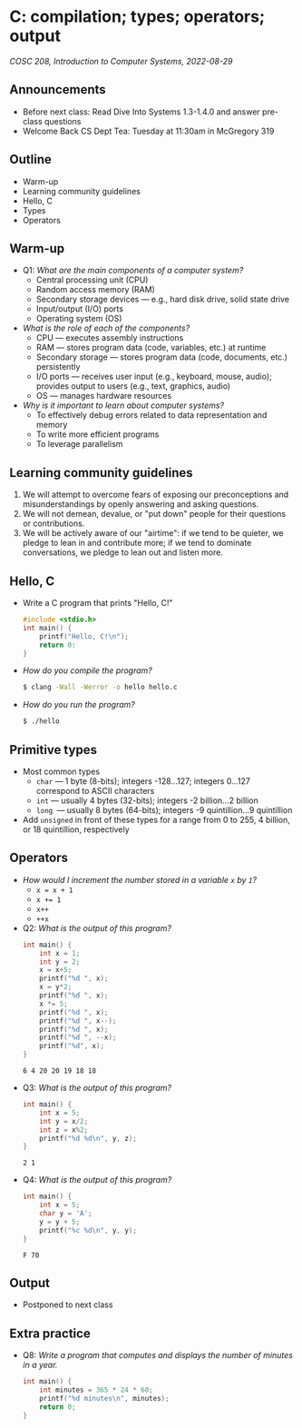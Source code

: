 # C: compilation; types; operators; output
_COSC 208, Introduction to Computer Systems, 2022-08-29_

## Announcements
* Before next class: Read Dive Into Systems 1.3-1.4.0 and answer pre-class questions
* Welcome Back CS Dept Tea: Tuesday at 11:30am in McGregory 319

## Outline
* Warm-up
* Learning community guidelines
* Hello, C
* Types
* Operators

## Warm-up
* Q1: _What are the main components of a computer system?_
    * Central processing unit (CPU)
    * Random access memory (RAM)
    * Secondary storage devices — e.g., hard disk drive, solid state drive
    * Input/output (I/O) ports
    * Operating system (OS)
* _What is the role of each of the components?_
    * CPU — executes assembly instructions
    * RAM — stores program data (code, variables, etc.) at runtime
    * Secondary storage — stores program data (code, documents, etc.) persistently
    * I/O ports — receives user input (e.g., keyboard, mouse, audio); provides output to users (e.g., text, graphics, audio)
    * OS — manages hardware resources
* _Why is it important to learn about computer systems?_
    * To effectively debug errors related to data representation and memory
    * To write more efficient programs
    * To leverage parallelism

## Learning community guidelines
1. We will attempt to overcome fears of exposing our preconceptions and misunderstandings by openly answering and asking questions.
2. We will not demean, devalue, or "put down" people for their questions or contributions.
3. We will be actively aware of our "airtime": if we tend to be quieter, we pledge to lean in and contribute more; if we tend to dominate conversations, we pledge to lean out and listen more.

## Hello, C
* Write a C program that prints "Hello, C!"
    ```C
    #include <stdio.h>
    int main() {
        printf("Hello, C!\n");
        return 0:
    }
    ```
* _How do you compile the program?_
    ```bash
    $ clang -Wall -Werror -o hello hello.c
    ```
* _How do you run the program?_
    ```bash
    $ ./hello
    ```

## Primitive types
* Most common types
    * `char` — 1 byte (8-bits); integers -128...127; integers 0...127 correspond to ASCII characters
    * `int` — usually 4 bytes (32-bits); integers -2 billion...2 billion
    * `long `— usually 8 bytes (64-bits); integers -9 quintillion...9 quintillion
* Add `unsigned` in front of these types for a range from 0 to 255, 4 billion, or 18 quintillion, respectively

## Operators
* _How would I increment the number stored in a variable `x` by `1`?_
    * `x = x + 1`
    * `x += 1`
    * `x++`
    * `++x`
* Q2: _What is the output of this program?_
    ```C
    int main() {
        int x = 1;
        int y = 2;
        x = x+5;
        printf("%d ", x);
        x = y*2;
        printf("%d ", x);
        x *= 5;
        printf("%d ", x);
        printf("%d ", x--);
        printf("%d ", x);
        printf("%d ", --x);
        printf("%d", x);
    }
    ```
    ```
    6 4 20 20 19 18 18
    ```
* Q3: _What is the output of this program?_
    ```C
    int main() {
        int x = 5;
        int y = x/2;
        int z = x%2;
        printf("%d %d\n", y, z);
    }
    ```
    ```
    2 1
    ```
* Q4: _What is the output of this program?_
    ```C
    int main() {
        int x = 5;
        char y = 'A';
        y = y + 5;
        printf("%c %d\n", y, y);
    }
    ```
    ```
    F 70
    ```

## Output
* Postponed to next class

## Extra practice
* Q8: _Write a program that computes and displays the number of minutes in a year._
    ```C
    int main() {
        int minutes = 365 * 24 * 60;
        printf("%d minutes\n", minutes);
        return 0;
    }
    ```